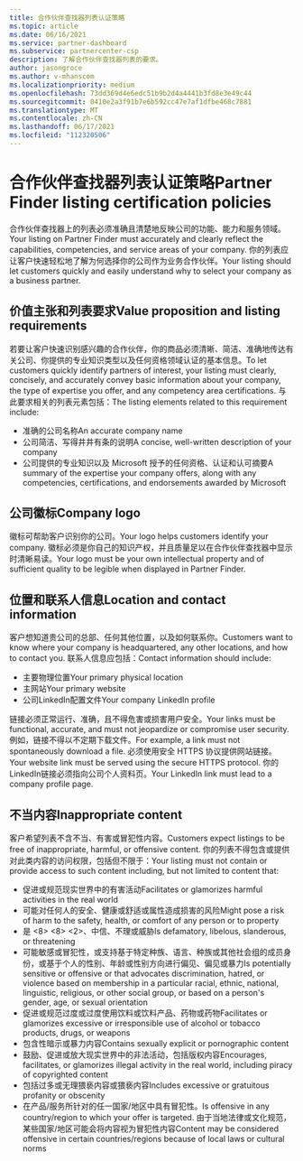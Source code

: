 ```yaml
---
title: 合作伙伴查找器列表认证策略
ms.topic: article
ms.date: 06/16/2021
ms.service: partner-dashboard
ms.subservice: partnercenter-csp
description: 了解合作伙伴查找器列表的要求。
author: jasongroce
ms.author: v-mhanscom
ms.localizationpriority: medium
ms.openlocfilehash: 73dd369d4e6edc51b9b2d4a4441b3fd8e3e49c44
ms.sourcegitcommit: 0410e2a3f91b7e6b592cc47e7af1dfbe468c7881
ms.translationtype: MT
ms.contentlocale: zh-CN
ms.lasthandoff: 06/17/2021
ms.locfileid: "112320506"
---
```

# <a name="partner-finder-listing-certification-policies"></a><span data-ttu-id="b0d3c-103">合作伙伴查找器列表认证策略</span><span class="sxs-lookup"><span data-stu-id="b0d3c-103">Partner Finder listing certification policies</span></span>

<span data-ttu-id="b0d3c-104">合作伙伴查找器上的列表必须准确且清楚地反映公司的功能、能力和服务领域。</span><span class="sxs-lookup"><span data-stu-id="b0d3c-104">Your listing on Partner Finder must accurately and clearly reflect the capabilities, competencies, and service areas of your company.</span></span> <span data-ttu-id="b0d3c-105">你的列表应让客户快速轻松地了解为何选择你的公司作为业务合作伙伴。</span><span class="sxs-lookup"><span data-stu-id="b0d3c-105">Your listing should let customers quickly and easily understand why to select your company as a business partner.</span></span>

## <a name="value-proposition-and-listing-requirements"></a><span data-ttu-id="b0d3c-106">价值主张和列表要求</span><span class="sxs-lookup"><span data-stu-id="b0d3c-106">Value proposition and listing requirements</span></span>

<span data-ttu-id="b0d3c-107">若要让客户快速识别感兴趣的合作伙伴，你的商品必须清晰、简洁、准确地传达有关公司、你提供的专业知识类型以及任何资格领域认证的基本信息。</span><span class="sxs-lookup"><span data-stu-id="b0d3c-107">To let customers quickly identify partners of interest, your listing must clearly, concisely, and accurately convey basic information about your company, the type of expertise you offer, and any competency area certifications.</span></span> <span data-ttu-id="b0d3c-108">与此要求相关的列表元素包括：</span><span class="sxs-lookup"><span data-stu-id="b0d3c-108">The listing elements related to this requirement include:</span></span>

- <span data-ttu-id="b0d3c-109">准确的公司名称</span><span class="sxs-lookup"><span data-stu-id="b0d3c-109">An accurate company name</span></span>
- <span data-ttu-id="b0d3c-110">公司简洁、写得井井有条的说明</span><span class="sxs-lookup"><span data-stu-id="b0d3c-110">A concise, well-written description of your company</span></span>
- <span data-ttu-id="b0d3c-111">公司提供的专业知识以及 Microsoft 授予的任何资格、认证和认可摘要</span><span class="sxs-lookup"><span data-stu-id="b0d3c-111">A summary of the expertise your company offers, along with any competencies, certifications, and endorsements awarded by Microsoft</span></span>

## <a name="company-logo"></a><span data-ttu-id="b0d3c-112">公司徽标</span><span class="sxs-lookup"><span data-stu-id="b0d3c-112">Company logo</span></span>

<span data-ttu-id="b0d3c-113">徽标可帮助客户识别你的公司。</span><span class="sxs-lookup"><span data-stu-id="b0d3c-113">Your logo helps customers identify your company.</span></span> <span data-ttu-id="b0d3c-114">徽标必须是你自己的知识产权，并且质量足以在合作伙伴查找器中显示时清晰易读。</span><span class="sxs-lookup"><span data-stu-id="b0d3c-114">Your logo must be your own intellectual property and of sufficient quality to be legible when displayed in Partner Finder.</span></span>

## <a name="location-and-contact-information"></a><span data-ttu-id="b0d3c-115">位置和联系人信息</span><span class="sxs-lookup"><span data-stu-id="b0d3c-115">Location and contact information</span></span>

<span data-ttu-id="b0d3c-116">客户想知道贵公司的总部、任何其他位置，以及如何联系你。</span><span class="sxs-lookup"><span data-stu-id="b0d3c-116">Customers want to know where your company is headquartered, any other locations, and how to contact you.</span></span> <span data-ttu-id="b0d3c-117">联系人信息应包括：</span><span class="sxs-lookup"><span data-stu-id="b0d3c-117">Contact information should include:</span></span>

- <span data-ttu-id="b0d3c-118">主要物理位置</span><span class="sxs-lookup"><span data-stu-id="b0d3c-118">Your primary physical location</span></span>
- <span data-ttu-id="b0d3c-119">主网站</span><span class="sxs-lookup"><span data-stu-id="b0d3c-119">Your primary website</span></span>
- <span data-ttu-id="b0d3c-120">公司LinkedIn配置文件</span><span class="sxs-lookup"><span data-stu-id="b0d3c-120">Your company LinkedIn profile</span></span>

<span data-ttu-id="b0d3c-121">链接必须正常运行、准确，且不得危害或损害用户安全。</span><span class="sxs-lookup"><span data-stu-id="b0d3c-121">Your links must be functional, accurate, and must not jeopardize or compromise user security.</span></span> <span data-ttu-id="b0d3c-122">例如，链接不得以不定期下载文件。</span><span class="sxs-lookup"><span data-stu-id="b0d3c-122">For example, a link must not spontaneously download a file.</span></span> <span data-ttu-id="b0d3c-123">必须使用安全 HTTPS 协议提供网站链接。</span><span class="sxs-lookup"><span data-stu-id="b0d3c-123">Your website link must be served using the secure HTTPS protocol.</span></span> <span data-ttu-id="b0d3c-124">你的LinkedIn链接必须指向公司个人资料页。</span><span class="sxs-lookup"><span data-stu-id="b0d3c-124">Your LinkedIn link must lead to a company profile page.</span></span>

## <a name="inappropriate-content"></a><span data-ttu-id="b0d3c-125">不当内容</span><span class="sxs-lookup"><span data-stu-id="b0d3c-125">Inappropriate content</span></span>

<span data-ttu-id="b0d3c-126">客户希望列表不含不当、有害或冒犯性内容。</span><span class="sxs-lookup"><span data-stu-id="b0d3c-126">Customers expect listings to be free of inappropriate, harmful, or offensive content.</span></span> <span data-ttu-id="b0d3c-127">你的列表不得包含或提供对此类内容的访问权限，包括但不限于：</span><span class="sxs-lookup"><span data-stu-id="b0d3c-127">Your listing must not contain or provide access to such content including, but not limited to content that:</span></span>

- <span data-ttu-id="b0d3c-128">促进或规范现实世界中的有害活动</span><span class="sxs-lookup"><span data-stu-id="b0d3c-128">Facilitates or glamorizes harmful activities in the real world</span></span>
- <span data-ttu-id="b0d3c-129">可能对任何人的安全、健康或舒适或属性造成损害的风险</span><span class="sxs-lookup"><span data-stu-id="b0d3c-129">Might pose a risk of harm to the safety, health, or comfort of any person or to property</span></span>
- <span data-ttu-id="b0d3c-130">是 <8> <8> <2>、中信、不理或威胁</span><span class="sxs-lookup"><span data-stu-id="b0d3c-130">Is defamatory, libelous, slanderous, or threatening</span></span>
- <span data-ttu-id="b0d3c-131">可能敏感或冒犯性，或支持基于特定种族、语言、种族或其他社会组的成员身份，或基于个人的性别、年龄或性别方向进行偏见、偏见或暴力</span><span class="sxs-lookup"><span data-stu-id="b0d3c-131">Is potentially sensitive or offensive or that advocates discrimination, hatred, or violence based on membership in a particular racial, ethnic, national, linguistic, religious, or other social group, or based on a person's gender, age, or sexual orientation</span></span>
- <span data-ttu-id="b0d3c-132">促进或规范过度或过度使用饮料或饮料产品、药物或药物</span><span class="sxs-lookup"><span data-stu-id="b0d3c-132">Facilitates or glamorizes excessive or irresponsible use of alcohol or tobacco products, drugs, or weapons</span></span>
- <span data-ttu-id="b0d3c-133">包含性暗示或暴力内容</span><span class="sxs-lookup"><span data-stu-id="b0d3c-133">Contains sexually explicit or pornographic content</span></span>
- <span data-ttu-id="b0d3c-134">鼓励、促进或放大现实世界中的非法活动，包括版权内容</span><span class="sxs-lookup"><span data-stu-id="b0d3c-134">Encourages, facilitates, or glamorizes illegal activity in the real world, including piracy of copyrighted content</span></span>
- <span data-ttu-id="b0d3c-135">包括过多或无理猥亵内容或猥亵内容</span><span class="sxs-lookup"><span data-stu-id="b0d3c-135">Includes excessive or gratuitous profanity or obscenity</span></span>
- <span data-ttu-id="b0d3c-136">在产品/服务所针对的任一国家/地区中具有冒犯性。</span><span class="sxs-lookup"><span data-stu-id="b0d3c-136">Is offensive in any country/region to which your offer is targeted.</span></span> <span data-ttu-id="b0d3c-137">由于当地法律或文化规范，某些国家/地区可能会将内容视为冒犯性内容</span><span class="sxs-lookup"><span data-stu-id="b0d3c-137">Content may be considered offensive in certain countries/regions because of local laws or cultural norms</span></span>
